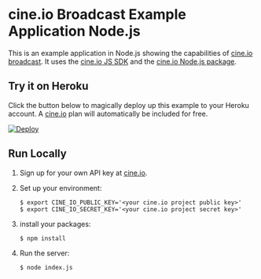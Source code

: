 # cine.io Broadcast Example Application Node.js

This is an example application in Node.js showing the capabilities of [cine.io broadcast][cineio-broadcast]. It uses the [cine.io JS SDK][cineio-js-sdk] and the [cine.io Node.js package][cineio-node].

## Try it on Heroku

Click the button below to magically deploy up this example to your Heroku account. A [cine.io][cineio] plan will automatically be included for free.

[![Deploy](https://www.herokucdn.com/deploy/button.png)](https://heroku.com/deploy?template=https://github.com/cine-io/cineio-node-example-app)

## Run Locally

1. Sign up for your own API key at [cine.io][cineio].
1. Set up your environment:

    ```term
    $ export CINE_IO_PUBLIC_KEY='<your cine.io project public key>'
    $ export CINE_IO_SECRET_KEY='<your cine.io project secret key>'
    ```

1. install your packages:
    ```term
    $ npm install
    ```

1. Run the server:
    ```term
    $ node index.js
    ```

<!-- external links -->
[cineio]:https://www.cine.io
[cineio-broadcast]:https://www.cine.io/products/broadcast
[cineio-node]:https://github.com/cine-io/cineio-node
[cineio-js-sdk]:https://github.com/cine-io/js-sdk
